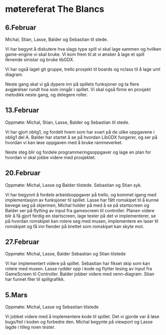 # møtereferat The Blancs

## 6.Februar

Michal, Stian, Lasse, Balder og Sebastian til stede.

Vi har begynt å diskutere hva slags type spill vi skal lage sammen og hvilken game-engine vi skal bruke.
Vi kom frem til at vi ønsker å lage et spill liknende sinistar og bruke libGDX.

Vi har også laget git gruppe, trello prosjekt til boards og nclass til å lage uml diagram.

Neste gang skal vi gå dypere inn på spillets funksjoner og ta flere avgjørelser rundt hva som inngår i spillet.
Vi skal også finne en prosjekt metodikk neste gang, og delegere roller.

## 13.Februar

Oppmøte: Michal, Stian, Lasse, Balder og Sebastian til stede.

Vi har gjort oblig1, og fordelt hvem som har svart på de ulike oppgavene i oblig1 del A. 
Balder har startet å se på hvordan LibGDX fungerer, og ser på hvordan vi kan løse oppgaven med å bruke rammeverket.

Neste steg blir og fordele programmeringsoppgaver og lage en plan for hvordan vi skal jobbe videre med prosjektet.

## 20.Februar 

Oppmøte: Michal, Lasse og Balder tilstede. Sebastian og Stian syk. 

Vi har begynnt å fordele arbeidsoppgaver på trello, og kommet igang med implementasjon av funksjoner til spillet. Lasse har fått romskipet til å kunne bevege seg på skjermen, Michal holder på med å se på startscreen og Balder ser på flytting av input fra gamescreen til controller. 
Planen videre blir å få gjort ferdig en startscreen, lage tester på det vi implementerer, se på hvordan romskipet kan rotere seg med musen, implementere en laser til romskipet og få inn fiender på brettet som romskipet kan skyte mot.  


## 27.Februar
Oppmøte: Michal, Lasse, Balder Sebastian og Stian tilstede

Vi har implementert videre på spillet. Sebastian har fikset skip som kan rotere med musen. Lasse rydder opp i kode og flytter lesing av input fra GameScreen til Controller. Balder jobber videre med venn-diagram. Stian har funnet filer til spillgrafikk. 

## 5.Mars
Oppmøte: Michal, Lasse og Sebastian tilstede 

Vi jobbet videre med å implementere kode til spillet. Det vi gjorde var å løse bugs/feil i koden og forbedre den. Michal begynte på viewport og Lasse lagde i tilleg noen tester. 
